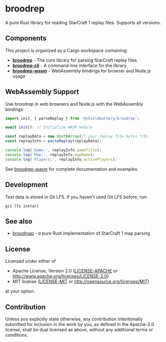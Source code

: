 # broodrep

A pure Rust library for reading StarCraft 1 replay files. Supports all versions.

## Components

This project is organized as a Cargo workspace containing:

- **[broodrep](./broodrep/)** - The core library for parsing StarCraft replay files
- **[broodrep-cli](./broodrep-cli/)** - A command-line interface for the library
- **[broodrep-wasm](./broodrep-wasm/)** - WebAssembly bindings for browser and Node.js usage

## WebAssembly Support

Use broodrep in web browsers and Node.js with the WebAssembly bindings:

```javascript
import init, { parseReplay } from '@shieldbattery/broodrep';

await init(); // Initialize WASM module

const replayData = new Uint8Array(/* your replay file bytes */);
const replayInfo = parseReplay(replayData);

console.log('Game:', replayInfo.gameTitle);
console.log('Map:', replayInfo.mapName);
console.log('Players:', replayInfo.activePlayers);
```

See [broodrep-wasm](./broodrep-wasm/) for complete documentation and examples.

## Development

Test data is stored in Git LFS. If you haven't used Git LFS before, run:

```
git lfs install
```

## See also

- [broodmap](https://github.com/ShieldBattery/broodmap) - a pure Rust implementation of StarCraft 1 map parsing

## License

Licensed under either of

* Apache License, Version 2.0
  ([LICENSE-APACHE](LICENSE-APACHE) or http://www.apache.org/licenses/LICENSE-2.0)
* MIT license
  ([LICENSE-MIT](LICENSE-MIT) or http://opensource.org/licenses/MIT)

at your option.

## Contribution

Unless you explicitly state otherwise, any contribution intentionally submitted
for inclusion in the work by you, as defined in the Apache-2.0 license, shall be
dual licensed as above, without any additional terms or conditions.

